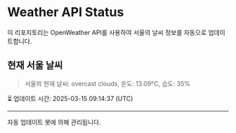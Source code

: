 
# Weather API Status

이 리포지토리는 OpenWeather API를 사용하여 서울의 날씨 정보를 자동으로 업데이트합니다.

## 현재 서울 날씨
> 서울의 현재 날씨: overcast clouds, 온도: 13.09°C, 습도: 35%

⏳ 업데이트 시간: 2025-03-15 09:14:37 (UTC)

---
자동 업데이트 봇에 의해 관리됩니다.
